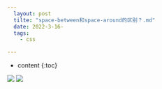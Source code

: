 ```yaml
---
  layout: post
  tilte: "space-between和space-around的区别？.md"
  date: 2022-3-16-
  tags: 
    - css

---
```



* content
{:toc}


![](https://upload-images.jianshu.io/upload_images/15312191-5bec8d6dbbba5744.png?imageMogr2/auto-orient/strip%7CimageView2/2/w/1240)
![](https://upload-images.jianshu.io/upload_images/15312191-5fc3f26913c82050.png?imageMogr2/auto-orient/strip%7CimageView2/2/w/1240)

